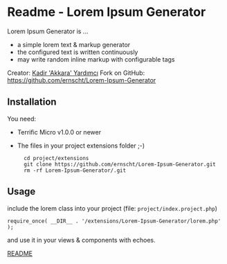 # Readme - Lorem Ipsum Generator

Lorem Ipsum Generator is ...

* a simple lorem text & markup generator
* the configured text is written continuously
* may write random inline markup with configurable tags

Creator: [Kadir 'Akkara' Yardımcı](http://kadiryardimci.com)
Fork on GitHub: https://github.com/ernscht/Lorem-Ipsum-Generator

## Installation

You need:

* Terrific Micro v1.0.0 or newer
* The files in your project extensions folder ;-)

        cd project/extensions
        git clone https://github.com/ernscht/Lorem-Ipsum-Generator.git
        rm -rf Lorem-Ipsum-Generator/.git

## Usage

include the lorem class into your project (file: `project/index.project.php`)

    require_once( __DIR__ . '/extensions/Lorem-Ipsum-Generator/lorem.php' );

and use it in your views & components with echoes. 

[README](http://ernscht.github.io/Lorem-Ipsum-Generator)
